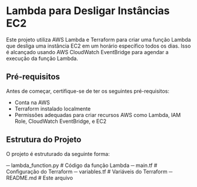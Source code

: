 # Lambda para Desligar Instâncias EC2

Este projeto utiliza AWS Lambda e Terraform para criar uma função Lambda que desliga uma instância EC2 em um horário específico todos os dias. Isso é alcançado usando AWS CloudWatch EventBridge para agendar a execução da função Lambda.

## Pré-requisitos

Antes de começar, certifique-se de ter os seguintes pré-requisitos:

- Conta na AWS
- Terraform instalado localmente
- Permissões adequadas para criar recursos AWS como Lambda, IAM Role, CloudWatch EventBridge, e EC2

## Estrutura do Projeto

O projeto é estruturado da seguinte forma:

─ lambda_function.py # Código da função Lambda
─ main.tf # Configuração do Terraform
─ variables.tf # Variáveis do Terraform
─ README.md # Este arquivo